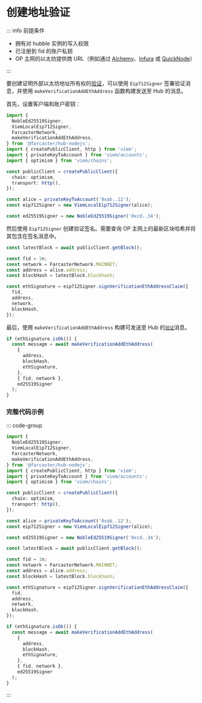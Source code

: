 # 创建地址验证

::: info 前提条件

- 拥有对 hubble 实例的写入权限
- 已注册到 fid 的账户私钥
- OP 主网的以太坊提供商 URL（例如通过 [Alchemy](https://www.alchemy.com/)、[Infura](https://www.infura.io/) 或 [QuickNode](https://www.quicknode.com/)）

:::

要创建证明外部以太坊地址所有权的[验证](https://docs.farcaster.xyz/reference/hubble/datatypes/messages.html#_6-verification)，可以使用 `Eip712Signer` 签署验证消息，并使用 `makeVerificationAddEthAddress` 函数构建发送至 Hub 的消息。

首先，设置客户端和账户密钥：

```ts
import {
  NobleEd25519Signer,
  ViemLocalEip712Signer,
  FarcasterNetwork,
  makeVerificationAddEthAddress,
} from '@farcaster/hub-nodejs';
import { createPublicClient, http } from 'viem';
import { privateKeyToAccount } from 'viem/accounts';
import { optimism } from 'viem/chains';

const publicClient = createPublicClient({
  chain: optimism,
  transport: http(),
});

const alice = privateKeyToAccount('0xab..12');
const eip712Signer = new ViemLocalEip712Signer(alice);

const ed25519Signer = new NobleEd25519Signer('0xcd..34');
```

然后使用 `Eip712Signer` 创建验证签名。需要查询 OP 主网上的最新区块哈希并将其包含在签名消息中。

```ts
const latestBlock = await publicClient.getBlock();

const fid = 1n;
const network = FarcasterNetwork.MAINNET;
const address = alice.address;
const blockHash = latestBlock.blockhash;

const ethSignature = eip712Signer.signVerificationEthAddressClaim({
  fid,
  address,
  network,
  blockHash,
});
```

最后，使用 `makeVerificationAddEthAddress` 构建可发送至 Hub 的[`验证`](https://docs.farcaster.xyz/reference/hubble/datatypes/messages.html#_6-verification)消息。

```ts
if (ethSignature.isOk()) {
  const message = await makeVerificationAddEthAddress(
    {
      address,
      blockHash,
      ethSignature,
    },
    { fid, network },
    ed25519Signer
  );
}
```

### 完整代码示例

::: code-group

```ts [@farcaster/hub-nodejs]
import {
  NobleEd25519Signer,
  ViemLocalEip712Signer,
  FarcasterNetwork,
  makeVerificationAddEthAddress,
} from '@farcaster/hub-nodejs';
import { createPublicClient, http } from 'viem';
import { privateKeyToAccount } from 'viem/accounts';
import { optimism } from 'viem/chains';

const publicClient = createPublicClient({
  chain: optimism,
  transport: http(),
});

const alice = privateKeyToAccount('0xab..12');
const eip712Signer = new ViemLocalEip712Signer(alice);

const ed25519Signer = new NobleEd25519Signer('0xcd..34');

const latestBlock = await publicClient.getBlock();

const fid = 1n;
const network = FarcasterNetwork.MAINNET;
const address = alice.address;
const blockHash = latestBlock.blockhash;

const ethSignature = eip712Signer.signVerificationEthAddressClaim({
  fid,
  address,
  network,
  blockHash,
});

if (ethSignature.isOk()) {
  const message = await makeVerificationAddEthAddress(
    {
      address,
      blockHash,
      ethSignature,
    },
    { fid, network },
    ed25519Signer
  );
}
```

:::
